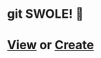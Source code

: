 # git SWOLE! 💪

# [View](https://github.com/mhulse/git-swole/issues?q=is%3Aopen+label%3Aroutine) or [Create](https://github.com/mhulse/git-swole/issues/new/choose)
